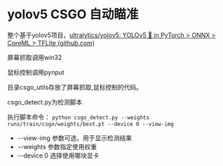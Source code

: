 # yolov5 CSGO 自动瞄准

整个基于yolov5项目，[ultralytics/yolov5: YOLOv5 🚀 in PyTorch > ONNX > CoreML > TFLite (github.com)](https://github.com/ultralytics/yolov5)

屏幕抓取调用win32

鼠标控制调用pynput

目录csgo_utils存放了屏幕抓取,鼠标控制的代码。

csgo_detect.py为检测脚本

执行脚本命令：
`python csgo_detect.py --weights runs/train/csgo/weights/best.pt --device 0 --view-img`

+ --view-img 参数可选，用于显示检测结果
+ --weights 参数指定使用权重
+ --device 0 选择使用哪块显卡